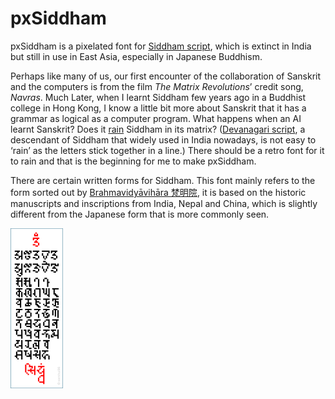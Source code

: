 # pxSiddham

pxSiddham is a pixelated font for [Siddham script](https://en.wikipedia.org/wiki/Siddha%E1%B9%83_script), which is extinct in India but still in use in East Asia, especially in Japanese Buddhism.

Perhaps like many of us, our first encounter of the collaboration of Sanskrit and the computers is from the film *The Matrix Revolutions*’ credit song, *Navras*. Much Later, when I learnt Siddham few years ago in a Buddhist college in Hong Kong, I know a little bit more about Sanskrit that it has a grammar as logical as a computer program. What happens when an AI learnt Sanskrit? Does it [rain](https://en.wikipedia.org/wiki/Matrix_digital_rain) Siddham in its matrix? ([Devanagari script](https://en.wikipedia.org/wiki/Devanagari), a descendant of Siddham that widely used in India nowadays, is not easy to ‘rain’ as the letters stick together in a line.) There should be a retro font for it to rain and that is the beginning for me to make pxSiddham.

There are certain written forms for Siddham. This font mainly refers to the form sorted out by [Brahmavidyāvihāra 梵明院](https://www.brhvid.com/siddham), it is based on the historic manuscripts and inscriptions from India, Nepal and China, which is slightly different from the Japanese form that is more commonly seen.

<img src="https://github.com/samhui96/pxSiddham/blob/5d84f094f328981b2cd88c387e4452f08d140dfe/pxSiddham_preview.png" height="256px">

